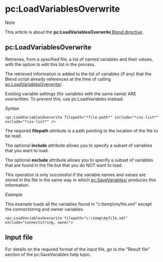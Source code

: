# pc:LoadVariablesOverwrite



> [!NOTE]
> This article is about the **pc:LoadVariablesOverwrite**[ Blend directive](/docs/Repositories/Blend%20directives).

## **pc:LoadVariablesOverwrite**

Retrieves, from a specified file, a list of named variables and their values, with the option to edit this list in the process.

The retrieved information is added to the list of variables (if any) that the Blend script already references at the time of calling <pc:LoadVariablesOverwrite/>.

Existing variable settings (for variables with the same name) ARE overwritten. To prevent this, use pc:LoadVariables instead.

*Syntax*

```
<pc:LoadVariablesOverwrite filepath="*file-path*" include="*csv-list*" exclude="*csv-list*" />
```

The required **filepath** attribute is a path pointing to the location of the file to be read.

The optional **include** attribute allows you to specify a subset of variables that you want to load.

The optional **exclude** attribute allows you to specify a subset of variables that are found in the file but that you do NOT want to load.

This operation is only successful if the variable names and values are stored in the file in the same way in which <pc:SaveVariables/> produces this information.

*Example*

This example loads all the variables found in "c:\\temp\\myfile.xml" except the connectstring and owner variables.

```language-xml
<pc:LoadVariablesOverwrite filepath="c:\temp\myfile.xml" exclude="connectstring, owner">
```

## Input file

For details on the required format of the input file, go to the "Result file" section of the pc:SaveVariables help topic.

 